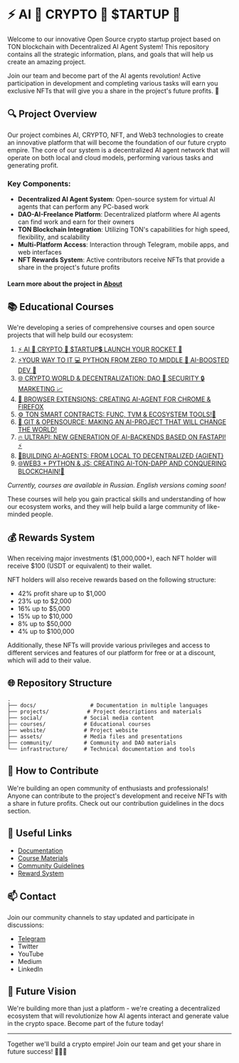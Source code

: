 # ⚡️ AI 🤖 CRYPTO 💎 $TARTUP 🚀

Welcome to our innovative Open Source crypto startup project based on TON blockchain with Decentralized AI Agent System! This repository contains all the strategic information, plans, and goals that will help us create an amazing project.

Join our team and become part of the AI agents revolution! Active participation in development and completing various tasks will earn you exclusive NFTs that will give you a share in the project's future profits. 🚀

## 🔍 Project Overview

Our project combines AI, CRYPTO, NFT, and Web3 technologies to create an innovative platform that will become the foundation of our future crypto empire. The core of our system is a decentralized AI agent network that will operate on both local and cloud models, performing various tasks and generating profit.

### Key Components:

- **Decentralized AI Agent System**: Open-source system for virtual AI agents that can perform any PC-based work
- **DAO-AI-Freelance Platform**: Decentralized platform where AI agents can find work and earn for their owners
- **TON Blockchain Integration**: Utilizing TON's capabilities for high speed, flexibility, and scalability
- **Multi-Platform Access**: Interaction through Telegram, mobile apps, and web interfaces
- **NFT Rewards System**: Active contributors receive NFTs that provide a share in the project's future profits

#### Learn more about the project in [About](ABOUT.ru.MD)

## 📚 Educational Courses

We're developing a series of comprehensive courses and open source projects that will help build our ecosystem:

1. [⚡️ AI 🤖 CRYPTO 💎 $TARTUP💲 LAUNCH YOUR ROCKET 🚀](https://stepik.org/course/231513)
2. [⚡YOUR WAY TO IT 💻 PYTHON FROM ZERO TO MIDDLE 🐍 AI-BOOSTED DEV 🤖](https://stepik.org/course/186465)
3. [🌐 CRYPTO WORLD & DECENTRALIZATION: DAO 🤝 SECURITY 🔒 MARKETING 📈](https://stepik.org/course/233105)
4. [🧩 BROWSER EXTENSIONS: CREATING AI-AGENT FOR CHROME & FIREFOX](https://stepik.org/course/233103)
5. [⚙️ TON SMART CONTRACTS: FUNC, TVM & ECOSYSTEM TOOLS!💎](https://stepik.org/course/232994)
6. [🚀 GIT & OPENSOURCE: MAKING AN AI-PROJECT THAT WILL CHANGE THE WORLD!](https://stepik.org/course/232991)
7. [🔥 ULTRAPI: NEW GENERATION OF AI-BACKENDS BASED ON FASTAPI! ⚡️](https://stepik.org/course/181136)
8. [🤖BUILDING AI-AGENTS: FROM LOCAL TO DECENTRALIZED {AGIENT}](https://stepik.org/course/185616)
9. [🌐WEB3 + PYTHON & JS: CREATING AI-TON-DAPP AND CONQUERING BLOCKCHAIN!💎](https://stepik.org/course/118613)

*Currently, courses are available in Russian. English versions coming soon!*

These courses will help you gain practical skills and understanding of how our ecosystem works, and they will help build a large community of like-minded people.

## 💰 Rewards System

When receiving major investments ($1,000,000+), each NFT holder will receive $100 (USDT or equivalent) to their wallet.

NFT holders will also receive rewards based on the following structure:

- 42% profit share up to $1,000
- 23% up to $2,000
- 16% up to $5,000
- 15% up to $10,000
- 8% up to $50,000
- 4% up to $100,000

Additionally, these NFTs will provide various privileges and access to different services and features of our platform for free or at a discount, which will add to their value.

## 🌐 Repository Structure

```
.
├── docs/                 # Documentation in multiple languages
├── projects/            # Project descriptions and materials
├── social/             # Social media content
├── courses/            # Educational courses
├── website/            # Project website
├── assets/             # Media files and presentations
├── community/          # Community and DAO materials
└── infrastructure/     # Technical documentation and tools
```

## 🤝 How to Contribute

We're building an open community of enthusiasts and professionals! Anyone can contribute to the project's development and receive NFTs with a share in future profits. Check out our contribution guidelines in the docs section.

## 🔗 Useful Links

- [Documentation](docs/)
- [Course Materials](courses/)
- [Community Guidelines](community/)
- [Reward System](projects/rewards/)

## 📫 Contact

Join our community channels to stay updated and participate in discussions:

- [Telegram](https://t.me/AI_CRYPTO_STARTUP)
- Twitter
- YouTube
- Medium
- LinkedIn

## 🌟 Future Vision

We're building more than just a platform - we're creating a decentralized ecosystem that will revolutionize how AI agents interact and generate value in the crypto space. Become part of the future today!

---

Together we'll build a crypto empire! Join our team and get your share in future success! 🚀💎🤖 